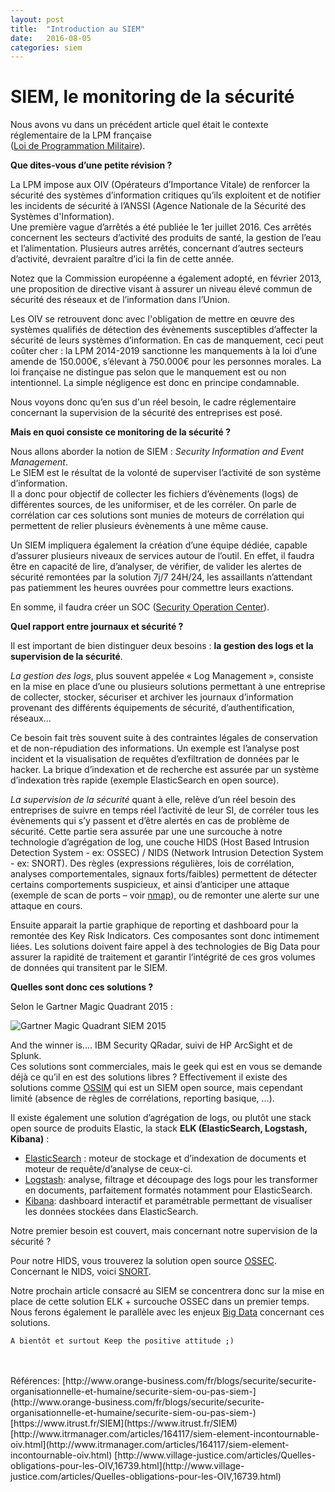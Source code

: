 ```yaml
---
layout: post
title:  "Introduction au SIEM"
date:   2016-08-05
categories: siem
---
```

SIEM, le monitoring de la sécurité
===================
Nous avons vu dans un précédent article quel était le contexte réglementaire de la LPM française  
([Loi de Programmation Militaire](https://lepicte.github.io/general/introduction/2016/07/31/introduction-cybersecurite.html "https://lepicte.github.io/general/introduction/2016/07/31/introduction-cybersecurite.html")).  

**Que dites-vous d’une petite révision ?**  

La LPM impose aux OIV (Opérateurs d’Importance Vitale) de renforcer la sécurité des systèmes d’information critiques qu’ils exploitent et de notifier les incidents de sécurité à l’ANSSI (Agence Nationale de la Sécurité des Systèmes d'Information).  
Une première vague d’arrêtés a été publiée le 1er juillet 2016. Ces arrêtés concernent les secteurs d’activité des produits de santé, la gestion de l’eau et l’alimentation. Plusieurs autres arrêtés, concernant d’autres secteurs d’activité, devraient paraître d’ici la fin de cette année.  

Notez que la Commission européenne a également adopté, en février 2013, une proposition de directive visant à assurer un niveau élevé commun de sécurité des réseaux et de l’information dans l’Union.  
  
Les OIV se retrouvent donc avec l'obligation de mettre en œuvre des systèmes qualifiés de détection des évènements susceptibles d’affecter la sécurité de leurs systèmes d’information. En cas de manquement, ceci peut coûter cher : la LPM 2014-2019 sanctionne les manquements à la loi d’une amende de 150.000€, s’élevant à 750.000€ pour les personnes morales. La loi française ne distingue pas selon que le manquement est ou non intentionnel. La simple négligence est donc en principe condamnable.  

Nous voyons donc qu’en sus d'un réel besoin, le cadre réglementaire concernant la supervision de la sécurité des entreprises est posé.  

**Mais en quoi consiste ce monitoring de la sécurité ?**  

Nous allons aborder la notion de SIEM : *Security Information and Event Management*.  
Le SIEM est le résultat de la volonté de superviser l’activité de son système d’information.  
Il a donc pour objectif de collecter les fichiers d’évènements (logs) de différentes sources, de les uniformiser, et de les corréler. On parle de corrélation car ces solutions sont munies de moteurs de corrélation qui permettent de relier plusieurs évènements à une même cause.  

Un SIEM impliquera également la création d’une équipe dédiée, capable d’assurer plusieurs niveaux de services autour de l’outil. En effet, il faudra être en capacité de lire, d’analyser, de vérifier, de valider les alertes de sécurité remontées par la solution 7j/7 24H/24, les assaillants n’attendant pas patiemment les heures ouvrées pour commettre leurs exactions.  

En somme, il faudra créer un SOC ([Security Operation Center](https://fr.wikipedia.org/wiki/Security_Operations_Center "https://fr.wikipedia.org/wiki/Security_Operations_Center")).

**Quel rapport entre journaux et sécurité ?**  
 
Il est important de bien distinguer deux besoins : __la gestion des logs et la supervision de la sécurité__.  

*La gestion des logs*, plus souvent appelée « Log Management », consiste en la mise en place d’une ou plusieurs solutions permettant à une entreprise de
collecter, stocker, sécuriser et archiver les journaux d’information provenant des différents équipements de sécurité, d’authentification, réseaux...  

Ce besoin fait très souvent suite à des contraintes légales de conservation et de non-répudiation des informations. Un exemple est l’analyse post incident et la visualisation de requêtes d’exfiltration de données par le hacker. La brique d’indexation et de recherche est assurée par un système d’indexation très rapide (exemple ElasticSearch en open source).  

*La supervision de la sécurité* quant à elle, relève d’un réel besoin des entreprises de suivre en temps réel l’activité de leur SI, de corréler tous les évènements qui s’y passent et d’être alertés en cas de problème de sécurité. Cette partie sera assurée par une une surcouche à notre technologie d’agrégation de log, une couche HIDS (Host Based Intrusion Detection System - ex: OSSEC) / NIDS (Network Intrusion Detection System - ex: SNORT). Des règles (expressions régulières, lois de corrélation, analyses comportementales, signaux forts/faibles) permettent de détecter certains comportements suspicieux, et ainsi d’anticiper une attaque (exemple de scan de ports – voir [nmap](https://nmap.org/book/man-port-scanning-techniques.html "https://nmap.org/book/man-port-scanning-techniques.html")), ou de remonter une alerte sur une attaque en cours.  
 
Ensuite apparait la partie graphique de reporting et dashboard pour la remontée des Key Risk Indicators.
Ces composantes sont donc intimement liées. Les solutions doivent faire appel à des technologies de Big Data pour assurer la rapidité de traitement et garantir l’intégrité de ces gros volumes de données qui transitent par le SIEM. 
 
**Quelles sont donc ces solutions ?**  

Selon le Gartner Magic Quadrant 2015 :  

![Gartner Magic Quadrant SIEM 2015](http://www.splunk.com/web_assets/images/2015-siem-mq-LG.png)  


And the winner is…. IBM Security QRadar, suivi de HP ArcSight et de Splunk.  
Ces solutions sont commerciales, mais le geek qui est en vous se demande déjà ce qu’il en est des solutions libres ? Effectivement il existe des solutions comme [OSSIM](https://www.alienvault.com/products/ossim "https://www.alienvault.com/products/ossim") qui est un SIEM open source, mais cependant limité (absence de règles de corrélations, reporting basique, ...).  

Il existe également une solution d’agrégation de logs, ou plutôt une stack open source de produits Elastic, la stack **ELK (ElasticSearch, Logstash, Kibana)** :

 - [ElasticSearch](https://www.elastic.co/fr/products/elasticsearch "https://www.elastic.co/fr/products/elasticsearch") : moteur de stockage et d’indexation de documents et moteur de requête/d’analyse de ceux-ci.
 - [Logstash](https://www.elastic.co/products/logstash "https://www.elastic.co/products/logstash"): analyse, filtrage et découpage des logs pour les transformer en documents, parfaitement formatés notamment pour ElasticSearch.
 - [Kibana](https://www.elastic.co/products/kibana "https://www.elastic.co/products/kibana"): dashboard interactif et paramétrable permettant de visualiser les données stockées dans ElasticSearch.

Notre premier besoin est couvert, mais concernant notre supervision de la sécurité ?

Pour notre HIDS, vous trouverez la solution open source [OSSEC](http://ossec.github.io/ "http://ossec.github.io/"). Concernant le NIDS, voici [SNORT](https://www.snort.org/ "https://www.snort.org/").

Notre prochain article consacré au SIEM se concentrera donc sur la mise en place de cette solution ELK + surcouche OSSEC dans un premier temps. Nous ferons également le parallèle avec les enjeux [Big Data](http://www.bgfi-groupe.com/ "http://www.bgfi-groupe.com/") concernant ces solutions.  

```
A bientôt et surtout Keep the positive attitude ;)
```
<br />
<br />
Références:  
[http://www.orange-business.com/fr/blogs/securite/securite-organisationnelle-et-humaine/securite-siem-ou-pas-siem-](http://www.orange-business.com/fr/blogs/securite/securite-organisationnelle-et-humaine/securite-siem-ou-pas-siem-)  
[https://www.itrust.fr/SIEM](https://www.itrust.fr/SIEM)   
[http://www.itrmanager.com/articles/164117/siem-element-incontournable-oiv.html](http://www.itrmanager.com/articles/164117/siem-element-incontournable-oiv.html)  
[http://www.village-justice.com/articles/Quelles-obligations-pour-les-OIV,16739.html](http://www.village-justice.com/articles/Quelles-obligations-pour-les-OIV,16739.html)
